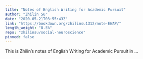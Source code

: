 ```yaml
---
title: "Notes of English Writing for Academic Pursuit"
author: "Zhilin Su"
date: "2020-05-21T03:55:43Z"
link: "https://bookdown.org/zhilinsu1312/note-EWAP/"
length_weight: "8.5%"
repo: "zhilinsu/social-neuroscience"
pinned: false
---
```


This is Zhilin’s notes of English Writing for Academic Pursuit in ...
